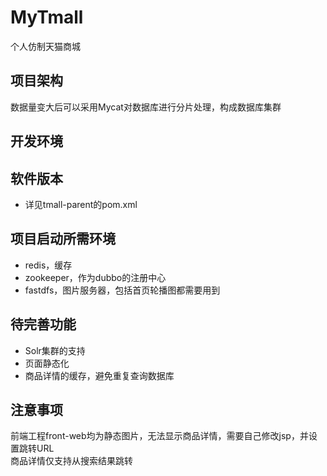 # MyTmall
个人仿制天猫商城

## 项目架构

数据量变大后可以采用Mycat对数据库进行分片处理，构成数据库集群
## 开发环境

## 软件版本
 - 详见tmall-parent的pom.xml
 
## 项目启动所需环境
 - redis，缓存
 - zookeeper，作为dubbo的注册中心
 - fastdfs，图片服务器，包括首页轮播图都需要用到
 
## 待完善功能
 - Solr集群的支持
 - 页面静态化
 - 商品详情的缓存，避免重复查询数据库

## 注意事项
前端工程front-web均为静态图片，无法显示商品详情，需要自己修改jsp，并设置跳转URL<br>
商品详情仅支持从搜索结果跳转
